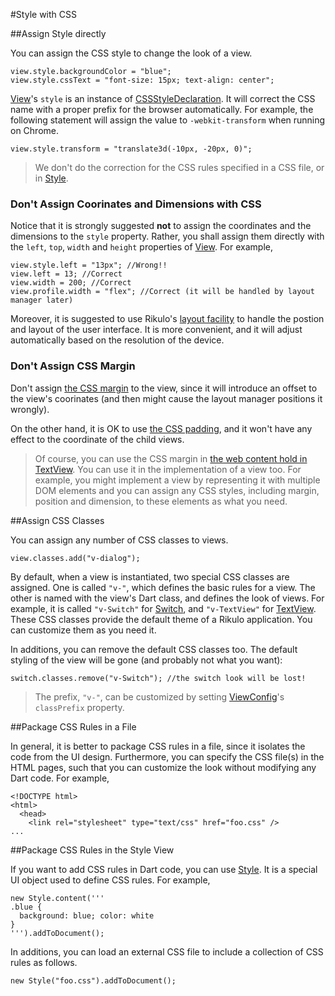 #Style with CSS

##Assign Style directly

You can assign the CSS style to change the look of a view.

    view.style.backgroundColor = "blue";
    view.style.cssText = "font-size: 15px; text-align: center";

[View](api:view)'s `style` is an instance of [CSSStyleDeclaration](dart:html). It will correct the CSS name with a proper prefix for the browser automatically. For example, the following statement will assign the value to `-webkit-transform` when running on Chrome.

    view.style.transform = "translate3d(-10px, -20px, 0)";

> We don't do the correction for the CSS rules specified in a CSS file, or in [Style](api:view).

### Don't Assign Coorinates and Dimensions with CSS

Notice that it is strongly suggested **not** to assign the coordinates and the dimensions to the `style` property. Rather, you shall assign them directly with the `left`, `top`, `width` and `height` properties of [View](api:view). For example,

    view.style.left = "13px"; //Wrong!!
    view.left = 13; //Correct
    view.width = 200; //Correct
    view.profile.width = "flex"; //Correct (it will be handled by layout manager later)

Moreover, it is suggested to use Rikulo's [layout facility](../../Layouts/index.md) to handle the postion and layout of the user interface. It is more convenient, and it will adjust automatically based on the resolution of the device.

### Don't Assign CSS Margin

Don't assign [the CSS margin](http://www.w3schools.com/css/css_margin.asp) to the view, since it will introduce an offset to the view's coorinates (and then might cause the layout manager  positions it wrongly).

On the other hand, it is OK to use [the CSS padding](http://www.w3schools.com/css/css_padding.asp), and it won't have any effect to the coordinate of the child views.

> Of course, you can use the CSS margin in [the web content hold in TextView](Show_Web_Content.md). You can use it in the implementation of a view too. For example, you might implement a view by representing it with multiple DOM elements and you can assign any CSS styles, including margin, position and dimension, to these elements as what you need.

##Assign CSS Classes

You can assign any number of CSS classes to views.

    view.classes.add("v-dialog");

By default, when a view is instantiated, two special CSS classes are assigned. One is called `"v-"`, which defines the basic rules for a view. The other is named with the view's Dart class, and defines the look of views. For example, it is called `"v-Switch"` for [Switch](api:view), and `"v-TextView"` for [TextView](api:view). These CSS classes provide the default theme of a Rikulo application. You can customize them as you need it.

In additions, you can remove the default CSS classes too. The default styling of the view will be gone (and probably not what you want):

    switch.classes.remove("v-Switch"); //the switch look will be lost!

> The prefix, `"v-"`, can be customized by setting [ViewConfig](api:view/impl)'s `classPrefix` property.

##Package CSS Rules in a File

In general, it is better to package CSS rules in a file, since it isolates the code from the UI design. Furthermore, you can specify the CSS file(s) in the HTML pages, such that you can customize the look without modifying any Dart code. For example,

    <!DOCTYPE html>
    <html>
      <head>
        <link rel="stylesheet" type="text/css" href="foo.css" />
    ...

##Package CSS Rules in the Style View

If you want to add CSS rules in Dart code, you can use [Style](api:view). It is a special UI object used to define CSS rules. For example,

    new Style.content('''
    .blue {
      background: blue; color: white
    }
    ''').addToDocument();

In additions, you can load an external CSS file to include a collection of CSS rules as follows.

    new Style("foo.css").addToDocument();
